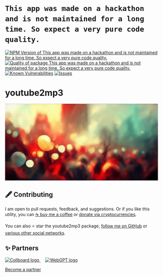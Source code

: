# `This app was made on a hackathon and is not maintained for a long time. So expect a very pure code quality.`

<!--Badges-->
<!--⚠️WARNING: This section was generated by https://github.com/hejny/batch-project-editor/blob/main/src/workflows/800-badges/badges.ts so every manual change will be overwritten.-->


[![NPM Version of `This app was made on a hackathon and is not maintained for a long time. So expect a very pure code quality.`](https://badge.fury.io/js/youtube2mp3.svg)](https://www.npmjs.com/package/youtube2mp3)
[![Quality of package `This app was made on a hackathon and is not maintained for a long time. So expect a very pure code quality.`](https://packagequality.com/shield/youtube2mp3.svg)](https://packagequality.com/#?package=youtube2mp3)
[![Known Vulnerabilities](https://snyk.io/test/github/hejny/youtube2mp3/badge.svg)](https://snyk.io/test/github/hejny/youtube2mp3)
[![Issues](https://img.shields.io/github/issues/hejny/youtube2mp3.svg?style=flat)](https://github.com/hejny/youtube2mp3/issues)
<!--[![License of `This app was made on a hackathon and is not maintained for a long time. So expect a very pure code quality.`](https://img.shields.io/github/license/hejny/youtube2mp3.svg?style=flat)](https://github.com/hejny/youtube2mp3/blob/main/LICENSE)-->

<!--/Badges-->

# youtube2mp3






<!--Wallpaper-->
<!--⚠️WARNING: This section was generated by https://github.com/hejny/batch-project-editor/blob/main/src//workflows/315-ai-generated-wallpaper/4-aiGeneratedWallpaperUseInReadme.ts so every manual change will be overwritten.-->
![Wallpaper of `This app was made on a hackathon and is not maintained for a long time. So expect a very pure code quality.`](assets/ai/wallpaper/gallery/3fdb20e2-59de-435f-8c01-e455bd80abbd-0_0.png)
<!--/Wallpaper-->

<!--Contributing-->
<!--⚠️WARNING: This section was generated by https://github.com/hejny/batch-project-editor/blob/main/src/workflows/810-contributing/contributing.ts so every manual change will be overwritten.-->

## 🖋️ Contributing

I am open to pull requests, feedback, and suggestions. Or if you like this utility, you can [☕ buy me a coffee](https://www.buymeacoffee.com/hejny) or [donate via cryptocurrencies](https://github.com/hejny/hejny/blob/main/documents/crypto.md).

You can also ⭐ star the youtube2mp3 package, [follow me on GitHub](https://github.com/hejny) or [various other social networks](https://www.pavolhejny.com/contact/).

<!--/Contributing-->


<!--Partners-->
<!--⚠️WARNING: This section was generated by https://github.com/hejny/batch-project-editor/blob/main/src/workflows/820-partners/partners.ts so every manual change will be overwritten.-->

## ✨ Partners


<a href="https://collboard.com/">
  <img src="https://collboard.fra1.cdn.digitaloceanspaces.com/assets/18.12.1/logo-small.png" alt="Collboard logo" width="50"  />
</a>
&nbsp;&nbsp;&nbsp;
<a href="https://webgpt.cz/?partner=ph&utm_medium=referral&utm_source=github-readme&utm_campaign=partner-ph">
  <img src="https://webgpt.cz/_next/static/media/webgpt-blue.e2bf1fff.png" alt="WebGPT logo" width="50"  />
</a>


[Become a partner](https://www.pavolhejny.com/contact/)

<!--/Partners-->
